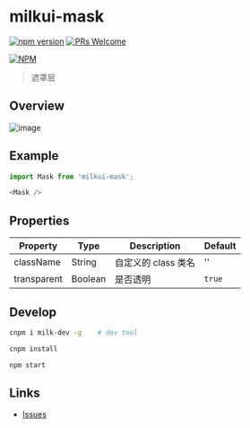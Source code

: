 # milkui-mask

[![npm version](https://img.shields.io/npm/v/milkui-dialog.svg?style=flat)](https://www.npmjs.com/package/milkui-dialog) [![PRs Welcome](https://img.shields.io/badge/PRs-welcome-brightgreen.svg)](README.md)

[![NPM](https://nodei.co/npm/milkui-dialog.png?downloads=true&downloadRank=true)](https://nodei.co/npm/milkui-dialog/)

> 遮罩层

## Overview

![image](https://user-images.githubusercontent.com/11053605/28750932-14e6aa7e-752d-11e7-9060-7ea2a0691ab8.png)

## Example

```js
import Mask from 'milkui-mask';

<Mask />
```

## Properties

| Property | Type | Description | Default |
| -- | -- | -- | -- |
| className | String | 自定义的 class 类名 | '' |
| transparent | Boolean | 是否透明 | `true` |

## Develop

```bash
cnpm i milk-dev -g    # dev tool

cnpm install

npm start
```

## Links

- [Issues](https://github.com/milk-ui/milkui-mask/issues)
